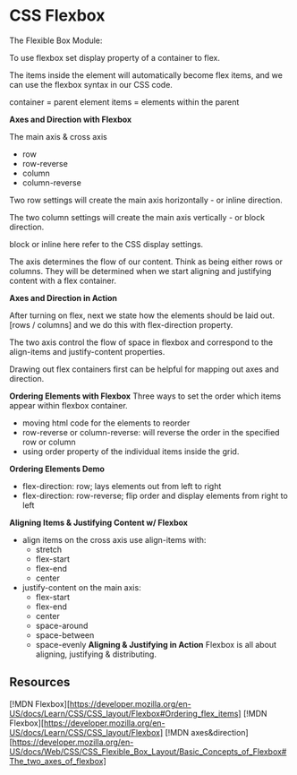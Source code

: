 # CSS Flexbox

The Flexible Box Module:

To use flexbox set display property of a container to flex.

The items inside the element will automatically become flex items, and we can use the flexbox syntax in our CSS code.

container = parent element
items = elements within the parent

**Axes and Direction with Flexbox**

The main axis & cross axis
- row
- row-reverse
- column
- column-reverse

Two row settings will create the main axis horizontally - or inline direction.

The two column settings will create the main axis vertically - or block direction. 

block or inline here refer to the CSS display settings.

The axis determines the flow of our content. Think as being either rows or columns. They will be determined when we start aligning and justifying content with a flex container.

**Axes and Direction in Action**

After turning on flex, next we state how the elements should be laid out. [rows / columns] and we do this with flex-direction property.

The two axis control the flow of space in flexbox and correspond to the align-items and justify-content properties.

Drawing out flex containers first can be helpful for mapping out axes and direction.

**Ordering Elements with Flexbox**
Three ways to set the order which items appear within flexbox container. 

- moving html code for the elements to reorder
- row-reverse or column-reverse: will reverse the order in the specified row or column
- using order property of the individual items inside the grid.

**Ordering Elements Demo**
- flex-direction: row; lays elements out from left to right
- flex-direction: row-reverse; flip order and display elements from right to left

**Aligning Items & Justifying Content w/ Flexbox**
- align items on the cross axis use align-items with:
    - stretch
    - flex-start
    - flex-end
    - center
- justify-content on the main axis:
    - flex-start
    - flex-end
    - center
    - space-around
    - space-between
    - space-evenly
**Aligning & Justifying in Action**
Flexbox is all about aligning, justifying & distributing.
    
## Resources
[!MDN Flexbox][https://developer.mozilla.org/en-US/docs/Learn/CSS/CSS_layout/Flexbox#Ordering_flex_items]
[!MDN Flexbox][https://developer.mozilla.org/en-US/docs/Learn/CSS/CSS_layout/Flexbox]
[!MDN axes&direction][https://developer.mozilla.org/en-US/docs/Web/CSS/CSS_Flexible_Box_Layout/Basic_Concepts_of_Flexbox#The_two_axes_of_flexbox]